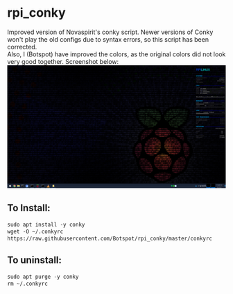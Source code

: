 # rpi_conky

Improved version of Novaspirit's conky script. Newer versions of Conky won't play the old configs due to syntax errors, so this script has been corrected.  
Also, I (Botspot) have improved the colors, as the original colors did not look very good together. Screenshot below:
![screenshot](https://github.com/Botspot/rpi_conky/blob/master/conky_screenshot.png?raw=true)

## To Install:

    sudo apt install -y conky
    wget -O ~/.conkyrc https://raw.githubusercontent.com/Botspot/rpi_conky/master/conkyrc

## To uninstall:

    sudo apt purge -y conky
    rm ~/.conkyrc
